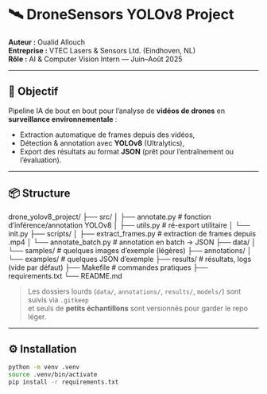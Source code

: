 # 🛰️ DroneSensors YOLOv8 Project

**Auteur :** Oualid Allouch  
**Entreprise :** VTEC Lasers & Sensors Ltd. (Eindhoven, NL)  
**Rôle :** AI & Computer Vision Intern — Juin–Août 2025

---

## 🎯 Objectif
Pipeline IA de bout en bout pour l’analyse de **vidéos de drones** en **surveillance environnementale** :
- Extraction automatique de frames depuis des vidéos,
- Détection & annotation avec **YOLOv8** (Ultralytics),
- Export des résultats au format **JSON** (prêt pour l’entraînement ou l’évaluation).

---

## 📦 Structure
drone_yolov8_project/
├── src/
│ ├── annotate.py # fonction d’inférence/annotation YOLOv8
│ ├── utils.py # ré-export utilitaire
│ └── init.py
├── scripts/
│ ├── extract_frames.py # extraction de frames depuis .mp4
│ └── annotate_batch.py # annotation en batch -> JSON
├── data/
│ └── samples/ # quelques images d’exemple (légères)
├── annotations/
│ └── examples/ # quelques JSON d’exemple
├── results/ # résultats, logs (vide par défaut)
├── Makefile # commandes pratiques
├── requirements.txt
└── README.md





> Les dossiers lourds (`data/`, `annotations/`, `results/`, `models/`) sont suivis via `.gitkeep`  
> et seuls de **petits échantillons** sont versionnés pour garder le repo léger.

---

## ⚙️ Installation

```bash
python -m venv .venv
source .venv/bin/activate
pip install -r requirements.txt
